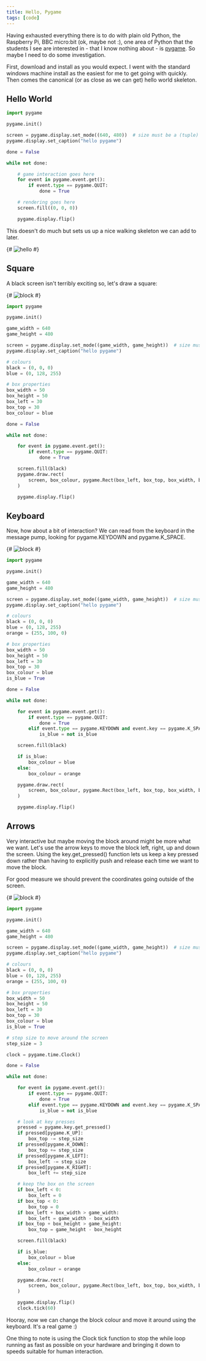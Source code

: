 ```yaml
---
title: Hello, Pygame
tags: [code]
---
```


Having exhausted everything there is to do with plain old Python, the Raspberry Pi,
BBC micro:bit (ok, maybe not :), one area of Python that the students I see are interested in -
that I know nothing about - is <a href="https://www.pygame.org/">pygame</a>. So maybe I
need to do some investigation.

First, download and install as you would expect. I went with the standard windows machine install
as the easiest for me to get going with quickly. Then comes the canonical (or as close
as we can get) hello world skeleton.

## Hello World

```python
import pygame

pygame.init()

screen = pygame.display.set_mode((640, 480))  # size must be a (tuple)
pygame.display.set_caption("hello pygame")

done = False

while not done:

    # game interaction goes here
    for event in pygame.event.get():
        if event.type == pygame.QUIT:
            done = True

    # rendering goes here
    screen.fill((0, 0, 0))

    pygame.display.flip()
```

This doesn't do much but sets us up a nice walking skeleton we can add to later.

{# ![hello](/assets/img/posts/hello-pygame/hello.jpg) #}

## Square

A black screen isn't terribly exciting so, let's draw a square:

{# ![block](/assets/img/posts/hello-pygame/blue-block.jpg) #}

```python
import pygame

pygame.init()

game_width = 640
game_height = 480

screen = pygame.display.set_mode((game_width, game_height))  # size must be (tuple)
pygame.display.set_caption("hello pygame")

# colours
black = (0, 0, 0)
blue = (0, 128, 255)

# box properties
box_width = 50
box_height = 50
box_left = 30
box_top = 30
box_colour = blue

done = False

while not done:

    for event in pygame.event.get():
        if event.type == pygame.QUIT:
            done = True

    screen.fill(black)
    pygame.draw.rect(
        screen, box_colour, pygame.Rect(box_left, box_top, box_width, box_height)
    )

    pygame.display.flip()
```

## Keyboard

Now, how about a bit of interaction? We can read from the keyboard in the message pump,
looking for pygame.KEYDOWN and pygame.K_SPACE.

{# ![block](/assets/img/posts/hello-pygame/orange-block.jpg) #}

```python
import pygame

pygame.init()

game_width = 640
game_height = 480

screen = pygame.display.set_mode((game_width, game_height))  # size must be (tuple)
pygame.display.set_caption("hello pygame")

# colours
black = (0, 0, 0)
blue = (0, 128, 255)
orange = (255, 100, 0)

# box properties
box_width = 50
box_height = 50
box_left = 30
box_top = 30
box_colour = blue
is_blue = True

done = False

while not done:

    for event in pygame.event.get():
        if event.type == pygame.QUIT:
            done = True
        elif event.type == pygame.KEYDOWN and event.key == pygame.K_SPACE:
            is_blue = not is_blue

    screen.fill(black)

    if is_blue:
        box_colour = blue
    else:
        box_colour = orange

    pygame.draw.rect(
        screen, box_colour, pygame.Rect(box_left, box_top, box_width, box_height)
    )

    pygame.display.flip()
```

## Arrows

Very interactive but maybe moving the block around might be more what we want. Let's use the
arrow keys to move the block left, right, up and down the screen. Using the key.get_pressed() function
lets us keep a key pressed down rather than having to explicitly push and release each time we
want to move the block.

For good measure we should prevent the coordinates going outside of the screen.

{# ![block](/assets/img/posts/hello-pygame/move-block.jpg) #}

```python
import pygame

pygame.init()

game_width = 640
game_height = 480

screen = pygame.display.set_mode((game_width, game_height))  # size must be (tuple)
pygame.display.set_caption("hello pygame")

# colours
black = (0, 0, 0)
blue = (0, 128, 255)
orange = (255, 100, 0)

# box properties
box_width = 50
box_height = 50
box_left = 30
box_top = 30
box_colour = blue
is_blue = True

# step size to move around the screen
step_size = 3

clock = pygame.time.Clock()

done = False

while not done:

    for event in pygame.event.get():
        if event.type == pygame.QUIT:
            done = True
        elif event.type == pygame.KEYDOWN and event.key == pygame.K_SPACE:
            is_blue = not is_blue

    # look at key presses
    pressed = pygame.key.get_pressed()
    if pressed[pygame.K_UP]:
        box_top -= step_size
    if pressed[pygame.K_DOWN]:
        box_top += step_size
    if pressed[pygame.K_LEFT]:
        box_left -= step_size
    if pressed[pygame.K_RIGHT]:
        box_left += step_size

    # keep the box on the screen
    if box_left < 0:
        box_left = 0
    if box_top < 0:
        box_top = 0
    if box_left + box_width > game_width:
        box_left = game_width - box_width
    if box_top + box_height > game_height:
        box_top = game_height - box_height

    screen.fill(black)

    if is_blue:
        box_colour = blue
    else:
        box_colour = orange

    pygame.draw.rect(
        screen, box_colour, pygame.Rect(box_left, box_top, box_width, box_height)
    )

    pygame.display.flip()
    clock.tick(60)
```

Hooray, now we can change the block colour and move it around using the keyboard. It's a
real game :)

One thing to note is using the Clock tick function to stop the while loop running as
fast as possible on your hardware and bringing it down to speeds suitable for human
interaction.
